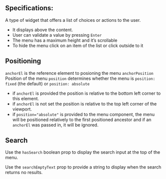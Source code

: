 ## Specifications:

A type of widget that offers a list of choices or actions to the user.

- It displays above the content.
- User can validate a value by pressing `Enter`
- The menu has a maximum height and it’s scrollable
- To hide the menu click on an item of the list or click outside to it


## Positioning

`anchorEl` is the reference element to posioning the menu
`anchorPosition` Position of the menu
`position` determines whether the menu is `position: fixed` (the default) or `position: absolute`

- if `anchorEl` is provided the position is relative to the bottom left corner to this element.
- if `anchorEl` is not set the position is relative to the top left corner of the viewport.
- if `position="absolute"` is provided to the menu component, the menu will be positioned relatively to the first positioned ancestor and if an `anchorEl` was passed in, it will be ignored.

## Search
Use the `hasSearch` boolean prop to display the search input at the top of the menu.

Use the `searchEmptyText` prop to provide a string to display when the search returns no results.
